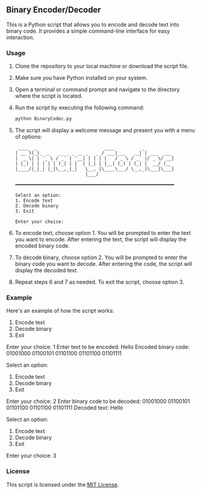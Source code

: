 ## Binary Encoder/Decoder

This is a Python script that allows you to encode and decode text into binary code. It provides a simple command-line interface for easy interaction. 

### Usage

1. Clone the repository to your local machine or download the script file.

2. Make sure you have Python installed on your system.

3. Open a terminal or command prompt and navigate to the directory where the script is located.

4. Run the script by executing the following command:

   ```bash
   python BinaryCodec.py
   ```

5. The script will display a welcome message and present you with a menu of options:

   ```plaintext
    ____  _                         ____          _
   | __ )(_)_ __   __ _ _ __ _   _ / ___|___   __| | ___  ___
   |  _ \| | '_ \ / _` | '__| | | | |   / _ \ / _` |/ _ \/ __|
   | |_) | | | | | (_| | |  | |_| | |__| (_) | (_| |  __/ (__
   |____/|_|_| |_|\__,_|_|   \__, |\____\___/ \__,_|\___|\___|
                             |___/

   ━━━━━━━━━━━━━━━━━━━━━━━━━━━━━━━━━━━━━━━━━━━━━━━━━━━━━━━━━━━

   Select an option:
   1. Encode text
   2. Decode binary
   3. Exit

   Enter your choice:

6. To encode text, choose option 1. You will be prompted to enter the text you want to encode. After entering the text, the script will display the encoded binary code.

7. To decode binary, choose option 2. You will be prompted to enter the binary code you want to decode. After entering the code, the script will display the decoded text.

8. Repeat steps 6 and 7 as needed. To exit the script, choose option 3.

### Example

Here's an example of how the script works:

1. Encode text
2. Decode binary
3. Exit

Enter your choice: 1
Enter text to be encoded: Hello
Encoded binary code: 01001000 01100101 01101100 01101100 01101111

Select an option:
1. Encode text
2. Decode binary
3. Exit

Enter your choice: 2
Enter binary code to be decoded: 01001000 01100101 01101100 01101100 01101111
Decoded text: Hello

Select an option:
1. Encode text
2. Decode binary
3. Exit

Enter your choice: 3


### License

This script is licensed under the [MIT License](LICENSE).
